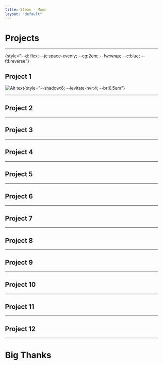 ```yaml
---
title: Steam - Moon 
layout: "default"
---
```


<style>
    

    .highlight {
        background: url("data:image/svg+xml;charset=utf-8,%3Csvg xmlns='http://www.w3.org/2000/svg' width='96' height='48' viewBox='0 0 300 150'%3E%3Cpath fill='%23ffe1a1' d='m 0.43553628,48 c 0,2.09 -0.23373225,6.99 0.66780642,8.72 3.3279018,6.46 15.0145143,-0.08 22.7054173,6.28 -2.404104,0.18 -11.074456,0.87 -12.465719,2.02 -4.2071806,2.86 -0.567636,11.33 0,14.98 v 6 l 20.256793,1 c -0.07791,1.88 0.06678,4.04 -1.135271,5.69 -1.636125,2.24 -4.26283,2.06 -7.112138,3.51 -4.741425,2.41 -6.36642,6.02 -5.843305,10.8 l 2.982868,16.41 c 2.00342,2.34 11.118976,4.54 14.446878,4.59 h 48.972468 c 1.202052,-6.44 4.630124,-6.2 11.130107,-5.96 L 108.39756,123 h 21.14721 l 60.10257,-1 c 14.00169,-0.03 7.14553,-2.97 21.14722,-3 H 257.541 l 16.69516,-1 c 1.7029,-8.9 8.91521,-4.63 13.80133,-8.85 2.45975,-2.12 2.11471,-8.3 1.78081,-11.15 l 8.90409,-1 c 0,-2.9 0.28938,-8.45 -0.82362,-10.98 -3.08305,-7.04 -16.28336,-9.14 -23.66261,-10.02 7.95802,-6.81 20.47939,-2.97 18.75422,-13.96 -0.42294,-2.69 -1.24657,-3.19 -3.17208,-5.04 10.77394,-3.23 10.01709,-2.72 10.01709,-13 L 274.23616,42.38 C 265.33207,40.84 266.97932,38.03 248.63692,38 l -51.1985,1 -13.35613,0.82 L 164.0481,38 h -34.50333 c -12.35442,0.02 -8.72601,1.4 -16.69516,2.67 L 95.041441,42.17 83.911334,43.83 50.521016,45 22.695748,48 Z'/%3E%3C/svg%3E") no-repeat center;
        background-size: cover;
        width: fit-content;
    }
</style>
<!-- 12 Projects -->
# Projects

---
{style="--d: flex; --jc:space-evenly; --cg:2em; --fw:wrap; --c:blue; --fd:reverse"}
## Project 1
<!-- Add an image -->
![Alt text](http://127.0.0.1:5000/300x300/cat_){style="--shadow:6; --levitate-hvr:4; --br:0.5em"}

---

## Project 2

---

## Project 3

---

## Project 4

---

## Project 5

---

## Project 6

---

## Project 7

---

## Project 8

---

## Project 9

---

## Project 10

---

## Project 11

---

## Project 12

---

# Big Thanks 
